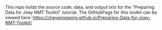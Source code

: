 This repo holds the source code, data, and output txts for the "Preparing Data for Joey NMT Toolkit" tutorial. The GitHubPage for this toolkit can be viewed here: https://cheyennewing.github.io/Preparing-Data-for-Joey-NMT-Toolkit/
